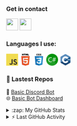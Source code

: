 ### Get in contact

<img height="32" width="32" src="https://cdn.jsdelivr.net/npm/simple-icons@v5/icons/youtube.svg" />  <img height="32" width="32" src="https://cdn.jsdelivr.net/npm/simple-icons@v5/icons/twitter.svg" />

### Languages I use:

<img height="32" width="32" src ="https://raw.githubusercontent.com/github/explore/80688e429a7d4ef2fca1e82350fe8e3517d3494d/topics/javascript/javascript.png"> <img height="32" width="32" src ="https://raw.githubusercontent.com/github/explore/80688e429a7d4ef2fca1e82350fe8e3517d3494d/topics/html/html.png"> <img height="32" width="32" src ="https://raw.githubusercontent.com/github/explore/80688e429a7d4ef2fca1e82350fe8e3517d3494d/topics/css/css.png"> <img height="32" width="32" src ="https://raw.githubusercontent.com/github/explore/80688e429a7d4ef2fca1e82350fe8e3517d3494d/topics/csharp/csharp.png"> <img height="32" width="32" src ="https://raw.githubusercontent.com/github/explore/80688e429a7d4ef2fca1e82350fe8e3517d3494d/topics/cpp/cpp.png">

### 📌 Lastest Repos
🤖 [Basic Discord Bot](https://github.com/ZYR0Z/a-simple-bot) <br>
🌐 [Basic Bot Dashboard](https://github.com/ZYR0Z/a-simple-bot)

<details>
    <summary>:zap: My GitHub Stats</summary>
    <img align="left" alt="ZYROZ's Github Stats" src="https://github-readme-stats-git-sets.vercel.app/api?username=ZYR0Z&show_icons=true&hide_border=true" />
</details>

<details>
  <summary>⚡ Last GitHub Activity</summary>
    <!--START_SECTION:activity-->
1. ❗️ Closed issue [#1913](https://github.com/Automattic/node-canvas/issues/1913) in [Automattic/node-canvas](https://github.com/Automattic/node-canvas)
2. ❗️ Opened issue [#1913](https://github.com/Automattic/node-canvas/issues/1913) in [Automattic/node-canvas](https://github.com/Automattic/node-canvas)
3. 🎉 Merged PR [#4](https://github.com/ZYR0Z/website2/pull/4) in [ZYR0Z/website2](https://github.com/ZYR0Z/website2)
4. 💪 Opened PR [#4](https://github.com/ZYR0Z/website2/pull/4) in [ZYR0Z/website2](https://github.com/ZYR0Z/website2)
5. 🎉 Merged PR [#3](https://github.com/ZYR0Z/website2/pull/3) in [ZYR0Z/website2](https://github.com/ZYR0Z/website2)
    <!--END_SECTION:activity-->
</details>
 
